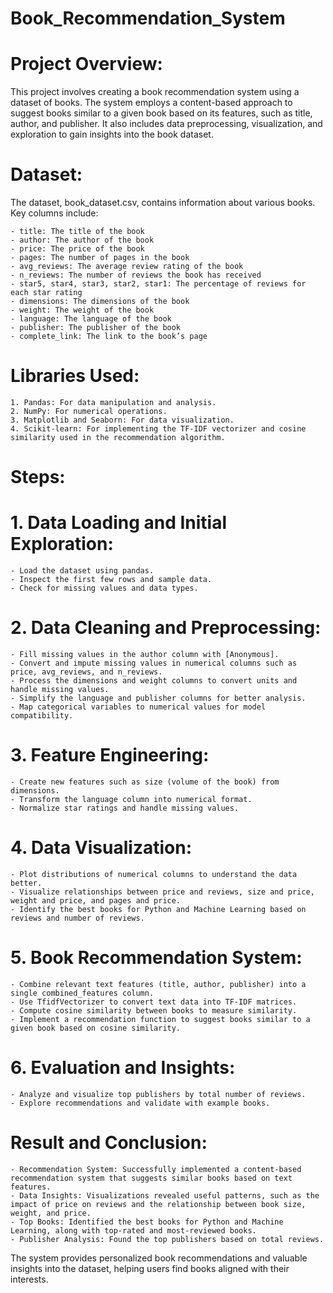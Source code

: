 # Book_Recommendation_System

# Project Overview:
This project involves creating a book recommendation system using a dataset of books. The system employs a content-based approach to suggest books similar to a given book based on its features, such as title, author, and publisher. It also includes data preprocessing, visualization, and exploration to gain insights into the book dataset.

# Dataset:
The dataset, book_dataset.csv, contains information about various books. Key columns include:

    - title: The title of the book
    - author: The author of the book
    - price: The price of the book
    - pages: The number of pages in the book
    - avg_reviews: The average review rating of the book
    - n_reviews: The number of reviews the book has received
    - star5, star4, star3, star2, star1: The percentage of reviews for each star rating
    - dimensions: The dimensions of the book
    - weight: The weight of the book
    - language: The language of the book
    - publisher: The publisher of the book
    - complete_link: The link to the book’s page

# Libraries Used: 
    1. Pandas: For data manipulation and analysis.
    2. NumPy: For numerical operations.
    3. Matplotlib and Seaborn: For data visualization.
    4. Scikit-learn: For implementing the TF-IDF vectorizer and cosine similarity used in the recommendation algorithm.

# Steps:

# 1. Data Loading and Initial Exploration:
    - Load the dataset using pandas.
    - Inspect the first few rows and sample data.
    - Check for missing values and data types.

# 2. Data Cleaning and Preprocessing:
    - Fill missing values in the author column with [Anonymous].
    - Convert and impute missing values in numerical columns such as price, avg_reviews, and n_reviews.
    - Process the dimensions and weight columns to convert units and handle missing values.
    - Simplify the language and publisher columns for better analysis.
    - Map categorical variables to numerical values for model compatibility.

# 3. Feature Engineering:
    - Create new features such as size (volume of the book) from dimensions.
    - Transform the language column into numerical format.
    - Normalize star ratings and handle missing values.

# 4. Data Visualization:
    - Plot distributions of numerical columns to understand the data better.
    - Visualize relationships between price and reviews, size and price, weight and price, and pages and price.
    - Identify the best books for Python and Machine Learning based on reviews and number of reviews.

# 5. Book Recommendation System:
    - Combine relevant text features (title, author, publisher) into a single combined_features column.
    - Use TfidfVectorizer to convert text data into TF-IDF matrices.
    - Compute cosine similarity between books to measure similarity.
    - Implement a recommendation function to suggest books similar to a given book based on cosine similarity.

# 6. Evaluation and Insights:
    - Analyze and visualize top publishers by total number of reviews.
    - Explore recommendations and validate with example books.

# Result and Conclusion: 
    - Recommendation System: Successfully implemented a content-based recommendation system that suggests similar books based on text features.
    - Data Insights: Visualizations revealed useful patterns, such as the impact of price on reviews and the relationship between book size, weight, and price.
    - Top Books: Identified the best books for Python and Machine Learning, along with top-rated and most-reviewed books.
    - Publisher Analysis: Found the top publishers based on total reviews.
    
The system provides personalized book recommendations and valuable insights into the dataset, helping users find books aligned with their interests.
